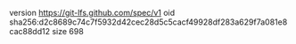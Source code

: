 version https://git-lfs.github.com/spec/v1
oid sha256:d2c8689c74c7f5932d42cec28d5c5cacf49928df283a629f7a081e8cac88dd12
size 698
